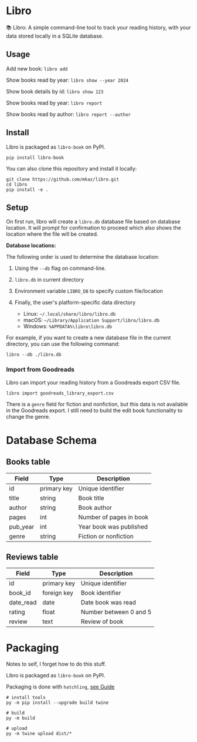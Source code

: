 # Libro

📚 Libro: A simple command-line tool to track your reading history, with your data stored locally in a SQLite database.

## Usage

Add new book: `libro add`

Show books read by year: `libro show --year 2024`

Show book details by id: `libro show 123`

Show books read by year: `libro report`

Show books read by author: `libro report --author`

## Install

Libro is packaged as `libro-book` on PyPI.

```
pip install libro-book
```

You can also clone this repository and install it locally:

```
git clone https://github.com/mkaz/libro.git
cd libro
pip install -e .
```

## Setup

On first run, libro will create a `libro.db` database file based on database location. It will prompt for confirmation to proceed which also shows the location where the file will be created.

**Database locations:**

The following order is used to determine the database location:

1. Using the `--db` flag on command-line.

2. `libro.db` in current directory

3. Environment variable `LIBRO_DB` to specify custom file/location

4. Finally, the user's platform-specific data directory
    * Linux: `~/.local/share/libro/libro.db`
    * macOS: `~/Library/Application Support/libro/libro.db`
    * Windows: `%APPDATA%\libro\libro.db`


For example, if you want to create a new database file in the current directory, you can use the following command:

```
libro --db ./libro.db
```

### Import from Goodreads

Libro can import your reading history from a Goodreads export CSV file.

```
libro import goodreads_library_export.csv
```

There is a `genre` field for fiction and nonfiction, but this data is not available in the Goodreads export. I still need to build the edit book functionality to change the genre.

# Database Schema

## Books table

| Field | Type | Description |
|-------|------|-------------|
| id | primary key | Unique identifier |
| title | string | Book title |
| author | string | Book author |
| pages | int | Number of pages in book |
| pub_year | int | Year book was published |
| genre | string | Fiction or nonfiction |

## Reviews table

| Field | Type | Description |
|-------|------|-------------|
| id | primary key | Unique identifier |
| book_id | foreign key | Book identifier |
| date_read | date | Date book was read |
| rating | float | Number between 0 and 5 |
| review | text | Review of book |

# Packaging

Notes to self, I forget how to do this stuff.

Libro is packaged as `libro-book` on PyPI.

Packaging is done with `hatchling`, [see Guide](https://packaging.python.org/en/latest/tutorials/packaging-projects/)

```
# install tools
py -m pip install --upgrade build twine
```

```
# build
py -m build
```

```
# upload
py -m twine upload dist/*
```
